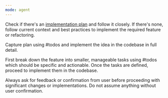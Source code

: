 ```yaml
---
mode: agent
---
```


Check if there's an [implementation plan](../../plan.md) and follow it closely. If there's none, follow current context and best practices to implement the required feature or refactoring.

Capture plan using #todos and implement the idea in the codebase in full detail.

First break down the feature into smaller, manageable tasks using #todos which should be specific and actionable. Once the tasks are defined, proceed to implement them in the codebase.

Always ask for feedback or confirmation from user before proceeding with significant changes or implementations. Do not assume anything without user confirmation.
